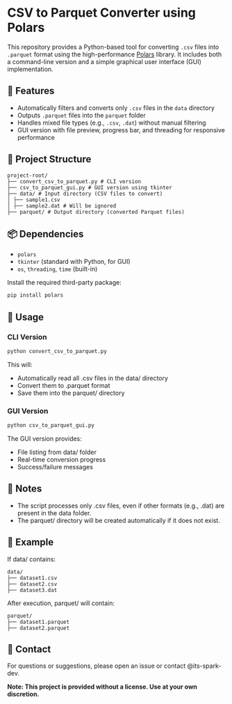 # CSV to Parquet Converter using Polars

This repository provides a Python-based tool for converting `.csv` files into `.parquet` format using the high-performance [Polars](https://www.pola.rs) library. It includes both a command-line version and a simple graphical user interface (GUI) implementation.

## 🔧 Features

- Automatically filters and converts only `.csv` files in the `data` directory
- Outputs `.parquet` files into the `parquet` folder
- Handles mixed file types (e.g., `.csv`, `.dat`) without manual filtering
- GUI version with file preview, progress bar, and threading for responsive performance

## 📁 Project Structure
```
project-root/
├── convert_csv_to_parquet.py # CLI version
├── csv_to_parquet_gui.py # GUI version using tkinter
├── data/ # Input directory (CSV files to convert)
│ ├── sample1.csv
│ ├── sample2.dat # Will be ignored
├── parquet/ # Output directory (converted Parquet files)
```

## 📦 Dependencies

- `polars`
- `tkinter` (standard with Python, for GUI)
- `os`, `threading`, `time` (built-in)

Install the required third-party package:

```bash
pip install polars
```

## 🚀 Usage
### CLI Version
```bash
python convert_csv_to_parquet.py
```
This will:

- Automatically read all .csv files in the data/ directory
- Convert them to .parquet format
- Save them into the parquet/ directory

### GUI Version
```bash
python csv_to_parquet_gui.py
```
The GUI version provides:

- File listing from data/ folder
- Real-time conversion progress
- Success/failure messages

## 📝 Notes
- The script processes only .csv files, even if other formats (e.g., .dat) are present in the data folder.
- The parquet/ directory will be created automatically if it does not exist.

## 📌 Example
If data/ contains:

```
data/
├── dataset1.csv
├── dataset2.csv
├── dataset3.dat
```
After execution, parquet/ will contain:

```
parquet/
├── dataset1.parquet
├── dataset2.parquet
```

## 📮 Contact
For questions or suggestions, please open an issue or contact @its-spark-dev.

**Note: This project is provided without a license. Use at your own discretion.**
